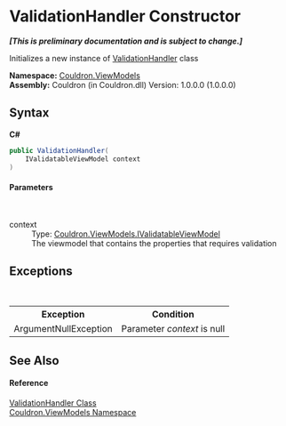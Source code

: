 # ValidationHandler Constructor 
 _**\[This is preliminary documentation and is subject to change.\]**_

Initializes a new instance of <a href="T_Couldron_ViewModels_ValidationHandler">ValidationHandler</a> class

**Namespace:**&nbsp;<a href="N_Couldron_ViewModels">Couldron.ViewModels</a><br />**Assembly:**&nbsp;Couldron (in Couldron.dll) Version: 1.0.0.0 (1.0.0.0)

## Syntax

**C#**<br />
``` C#
public ValidationHandler(
	IValidatableViewModel context
)
```


#### Parameters
&nbsp;<dl><dt>context</dt><dd>Type: <a href="T_Couldron_ViewModels_IValidatableViewModel">Couldron.ViewModels.IValidatableViewModel</a><br />The viewmodel that contains the properties that requires validation</dd></dl>

## Exceptions
&nbsp;<table><tr><th>Exception</th><th>Condition</th></tr><tr><td>ArgumentNullException</td><td>Parameter *context* is null</td></tr></table>

## See Also


#### Reference
<a href="T_Couldron_ViewModels_ValidationHandler">ValidationHandler Class</a><br /><a href="N_Couldron_ViewModels">Couldron.ViewModels Namespace</a><br />